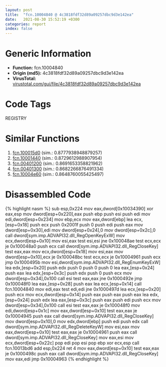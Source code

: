 ```yaml
---
layout: post
title:  "fcn.10004840 @ 4c3818fdf32d89a09257dbc9d3e142ea"
date:   2021-08-30 15:52:19 +0300
categories: report
index: false
---
```


# Generic Information
- **Function:** fcn.10004840
- **Origin (md5):** 4c3818fdf32d89a09257dbc9d3e142ea
- **VirusTotal:** [virustotal.com/gui/file/4c3818fdf32d89a09257dbc9d3e142ea][virustotal_ref]

# Code Tags
<span class="tag" id="REGISTRY">REGISTRY</span>


# Similar Functions

1. [fcn.100015d0][similar_1_ref] (sim.: 0.8777938948879257)
2. [fcn.10001440][similar_2_ref] (sim.: 0.8729612988907954)
3. [fcn.00401200][similar_3_ref] (sim.: 0.8691653358821962)
4. [fcn.00401300][similar_4_ref] (sim.: 0.8682266876491334)
5. [fcn.10004e60][similar_5_ref] (sim.: 0.8648760055425497)


# Disassembled Code

{% highlight nasm %}
sub esp,0x224
mov eax,dword[0x10034390]
xor eax,esp
mov dword[esp+0x220],eax
push ebp
push esi
push edi
mov edi,dword[esp+0x234]
mov ebp,ecx
mov eax,dword[ebp]
lea ecx,[esp+0x18]
push ecx
push 0x2001f
push 0
push edi
push eax
mov dword[esp+0x30],edi
mov dword[esp+0x24],0
mov dword[esp+0x2c],0
call dword[sym.imp.ADVAPI32.dll_RegOpenKeyExW]
mov ecx,dword[esp+0x10]
mov esi,eax
test esi,esi
jne 0x100048ae
test ecx,ecx
je 0x100048a0
push ecx
call dword[sym.imp.ADVAPI32.dll_RegCloseKey]
test eax,eax
mov ecx,dword[esp+0x18]
mov esi,eax
mov dword[esp+0x10],ecx
je 0x100048bc
test ecx,ecx
je 0x10004961
push ecx
jmp 0x1000495b
mov esi,dword[sym.imp.ADVAPI32.dll_RegEnumKeyExW]
lea edx,[esp+0x20]
push edx
push 0
push 0
push 0
lea eax,[esp+0x24]
push eax
lea edx,[esp+0x3c]
push edx
push 0
push ecx
mov dword[esp+0x34],0x100
call esi
test eax,eax
jne 0x1000492e
jmp 0x100048f0
lea eax,[esp+0x28]
push eax
lea ecx,[esp+0x14]
call fcn.10004840
mov edi,eax
test edi,edi
jne 0x1000497d
lea ecx,[esp+0x20]
push ecx
mov ecx,dword[esp+0x14]
push eax
push eax
push eax
lea edx,[esp+0x24]
push edx
lea eax,[esp+0x3c]
push eax
push edi
push ecx
mov dword[esp+0x34],0x100
call esi
test eax,eax
je 0x100048f0
mov edi,dword[esp+0x1c]
mov eax,dword[esp+0x10]
test eax,eax
je 0x10004945
push eax
call dword[sym.imp.ADVAPI32.dll_RegCloseKey]
mov dword[esp+0x10],0
mov edx,dword[ebp]
push edi
push edx
call dword[sym.imp.ADVAPI32.dll_RegDeleteKeyW]
mov esi,eax
mov eax,dword[esp+0x10]
test eax,eax
je 0x10004961
push eax
call dword[sym.imp.ADVAPI32.dll_RegCloseKey]
mov eax,esi
mov ecx,dword[esp+0x22c]
pop edi
pop esi
pop ebp
xor ecx,esp
call fcn.10013bd6
add esp,0x224
ret 4
mov eax,dword[esp+0x10]
test eax,eax
je 0x1000498c
push eax
call dword[sym.imp.ADVAPI32.dll_RegCloseKey]
mov eax,edi
jmp 0x10004963
{% endhighlight %}


[similar_1_ref]: /report/fcn.100015d0@4c3818fdf32d89a09257dbc9d3e142ea
[similar_2_ref]: /report/fcn.10001440@a0ac129ff3ea4c0dfa9529c259a9502c
[similar_3_ref]: /report/fcn.00401200@2eb7544c38a76e8aaeea362abfc44c72
[similar_4_ref]: /report/fcn.00401300@2d591d102f09b733d7d0e893e5642beb
[similar_5_ref]: /report/fcn.10004e60@3785b40cea34bd176ce2c160dcf987f8
[virustotal_ref]: https://www.virustotal.com/gui/file/4c3818fdf32d89a09257dbc9d3e142ea